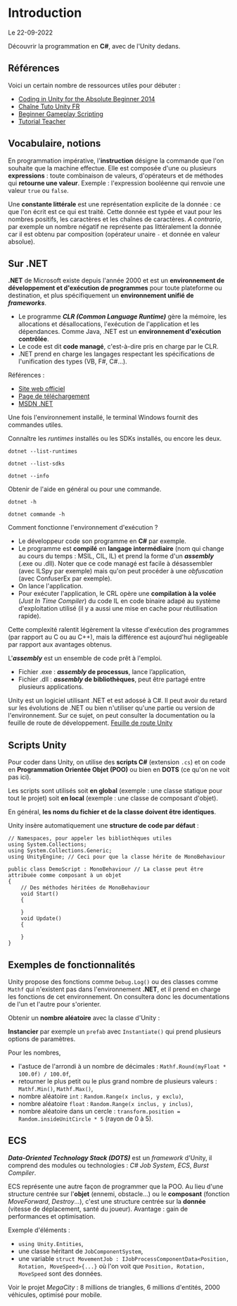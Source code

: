 # Introduction

Le 22-09-2022

Découvrir la programmation en **C#**, avec de l'Unity dedans.

## Références

Voici un certain nombre de ressources utiles pour débuter :
- [Coding in Unity for the Absolute Beginner 2014](https://www.youtube.com/watch?v=nWkUutm7Kus "Coding in Unity for the Absolute Beginner 2014")
- [Chaîne Tuto Unity FR](https://www.youtube.com/c/TUTOUNITYFR "Chaîne Tuto Unity FR")
- [Beginner Gameplay Scripting](https://learn.unity.com/project/beginner-gameplay-scripting "Beginner Gameplay Scripting")
- [Tutorial Teacher](https://www.tutorialsteacher.com/ "Tutorial Teacher")

## Vocabulaire, notions

En programmation impérative, l'**instruction** désigne la commande que l'on souhaite que la machine effectue. Elle est composée d'une ou plusieurs **expressions** : toute combinaison de valeurs, d'opérateurs et de méthodes qui **retourne une valeur**. Exemple : l'expression booléenne qui renvoie une valeur `true` ou `false`.

Une **constante littérale** est une représentation explicite de la donnée : ce que l'on écrit est ce qui est traité. Cette donnée est typée et vaut pour les nombres positifs, les caractères et les chaînes de caractères. *A contrario*, par exemple un nombre négatif ne représente pas littéralement la donnée car il est obtenu par  composition (opérateur unaire `-` et donnée en valeur absolue).

## Sur .NET

**.NET** de Microsoft existe depuis l'année 2000 et est un **environnement de développement et d'exécution de programmes** pour toute plateforme ou destination, et plus spécifiquement un **environnement unifié de *frameworks***. 
- Le programme ***CLR (Common Language Runtime)*** gère la mémoire, les allocations et désallocations, l'exécution de l'application et les dépendances. Comme Java, .NET est un **environnement d'exécution contrôlée**.
- Le code est dit **code managé**, c'est-à-dire pris en charge par le CLR. 
- .NET prend en charge les langages respectant les spécifications de l'unification des types (VB, F#, C#...).

Références :
- [Site web officiel](https://dotnet.microsoft.com "DotNet")
- [Page de téléchargement](https://dotnet.microsoft.com/en-us/download "Page de téléchargement")
- [MSDN .NET](https://learn.microsoft.com/fr-fr/dotnet "MSDN .NET")

Une fois l'environnement installé, le terminal Windows fournit des commandes utiles.

Connaître les *runtimes* installés ou les SDKs installés, ou encore les deux.
```
dotnet --list-runtimes
```
```
dotnet --list-sdks
```
```
dotnet --info
```

Obtenir de l'aide en général ou pour une commande.
```
dotnet -h
```
```
dotnet commande -h
```

Comment fonctionne l'environnement d'exécution ?
- Le développeur code son programme en **C#** par exemple.
- Le programme est **compilé** en **langage intermédiaire** (nom qui change au cours du temps : MSIL, CIL, IL) et prend la forme d'un ***assembly*** (.exe ou .dll). Noter que ce code managé est facile à désassembler (avec ILSpy par exemple) mais qu'on peut procéder à une *obfuscation* (avec ConfuserEx par exemple).
- On lance l'application.
- Pour exécuter l'application, le CRL opère une **compilation à la volée** (*Just In Time Compiler*) du code IL en code binaire adapé au système d'exploitation utilisé (il y a aussi une mise en cache pour réutilisation rapide).

Cette complexité ralentit légèrement la vitesse d'exécution des programmes (par rapport au C ou au C++), mais la différence est aujourd'hui négligeable par rapport aux avantages obtenus. 

L'***assembly*** est un ensemble de code prêt à l'emploi. 
- Fichier .exe : ***assembly* de processus**, lance l’application,
- Fichier .dll : ***assembly* de bibliothèques**, peut être partagé entre plusieurs applications.

Unity est un logiciel utilisant .NET et est adossé à C#. Il peut avoir du retard sur les évolutions de .NET ou bien n'utiliser qu'une partie ou version de l'environnement. Sur ce sujet, on peut consulter la documentation ou la feuille de route de développement. [Feuille de route Unity](https://unity.com/roadmap/unity-platform "Feuille de route Unity")

## Scripts Unity

Pour coder dans Unity, on utilise des **scripts C#** (extension `.cs`) et on code en **Programmation Orientée Objet (POO)** ou bien en **DOTS** (ce qu'on ne voit pas ici).

Les scripts sont utilisés soit **en global** (exemple : une classe statique pour tout le projet) soit **en local** (exemple : une classe de composant d'objet).

En général, **les noms du fichier et de la classe doivent être identiques**. 

Unity insère automatiquement une **structure de code par défaut** :
```
// Namespaces, pour appeler les bibliothèques utiles
using System.Collections;
using System.Collections.Generic;
using UnityEngine; // Ceci pour que la classe hérite de MonoBehaviour

public class DemoScript : MonoBehaviour // La classe peut être attribuée comme composant à un objet
{
	// Des méthodes héritées de MonoBehaviour
	void Start()
	{

	}
	void Update()
	{
		
	}
}
```

## Exemples de fonctionnalités

Unity propose des fonctions comme `Debug.Log()` ou des classes comme `Mathf` qui n'existent pas dans l'environnement **.NET**, et il prend en charge les fonctions de cet environnement. On consultera donc les documentations de l'un et l'autre pour s'orienter.

Obtenir un **nombre aléatoire** avec la classe d'Unity : 

**Instancier** par exemple un `prefab` avec `Instantiate()` qui prend plusieurs options de paramètres.

Pour les nombres, 
- l'astuce de l'arrondi à un nombre de décimales : `Mathf.Round(myFloat * 100.0f) / 100.0f`,
- retourner le plus petit ou le plus grand nombre de plusieurs valeurs : `Mathf.Min()`, `Mathf.Max()`,
- nombre aléatoire `int` : `Random.Range(x inclus, y exclu)`,
- nombre aléatoire  `float` : `Random.Range(x inclus, y inclus)`,
- nombre aléatoire dans un cercle : `transform.position = Random.insideUnitCircle * 5` (rayon de 0 à 5).

## ECS

***Data-Oriented Technology Stack (DOTS)*** est un *framework* d'Unity, il comprend des modules ou technologies : *C# Job System*, *ECS*, *Burst Compiler*.

ECS représente une autre façon de programmer que la POO. Au lieu d'une structure centrée sur l'**objet** (ennemi, obstacle...) ou le **composant** (fonction *MoveForward*, *Destroy*...), c'est une structure centrée sur la **donnée** (vitesse de déplacement, santé du joueur). Avantage : gain de performances et optimisation. 

Exemple d'éléments : 
- `using Unity.Entities`,
- une classe héritant de `JobComponentSystem`,
- une variable `struct MovementJob : IJobProcessComponentData<Position, Rotation, MoveSpeed>{...}` où l'on voit que `Position, Rotation, MoveSpeed` sont des données.

Voir le projet *MegaCity* : 8 millions de triangles, 6 millions d'entités, 2000 véhicules, optimisé pour mobile.